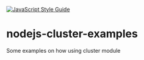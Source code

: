 [![JavaScript Style Guide](https://img.shields.io/badge/code_style-standard-brightgreen.svg)](https://standardjs.com)

# nodejs-cluster-examples
Some examples on how using cluster module

